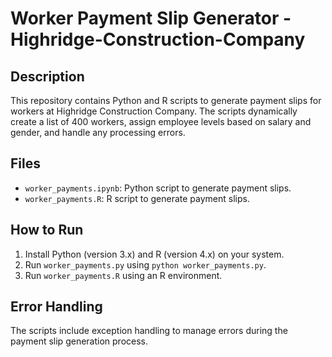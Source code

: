 # Worker Payment Slip Generator - Highridge-Construction-Company

## Description
This repository contains Python and R scripts to generate payment slips for workers at Highridge Construction Company. The scripts dynamically create a list of 400 workers, assign employee levels based on salary and gender, and handle any processing errors.

## Files
- `worker_payments.ipynb`: Python script to generate payment slips.
- `worker_payments.R`: R script to generate payment slips.

## How to Run
1. Install Python (version 3.x) and R (version 4.x) on your system.
2. Run `worker_payments.py` using `python worker_payments.py`.
3. Run `worker_payments.R` using an R environment.

## Error Handling
The scripts include exception handling to manage errors during the payment slip generation process.
